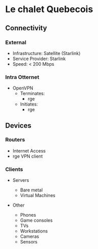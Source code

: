 # Le chalet Quebecois

## Connectivity

### External

- Infrastructure: Satellite (Starlink)
- Service Provider: Starlink
- Speed: < 200 Mbps

### Intra Otternet

- OpenVPN
    - Terminates:
        - rge
    - Initiates:
        - rge

## Devices

### Routers

- Internet Access
- rge VPN client

### Clients
- Servers
    - Bare metal
    - Virtual Machines

- Other
    - Phones
    - Game consoles
    - TVs
    - Workstations
    - Cameras
    - Sensors